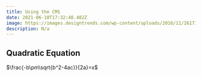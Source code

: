 ```yaml
---
title: Using the CMS
date: 2021-06-10T17:32:48.482Z
image: https://images.designtrends.com/wp-content/uploads/2016/11/26171032/High-Quality-Free-Sky-Texture.jpg
description: N/a
---
```

## Quadratic Equation 

$\frac{-b\pm\sqrt{b^2-4ac}}{2a}=x$